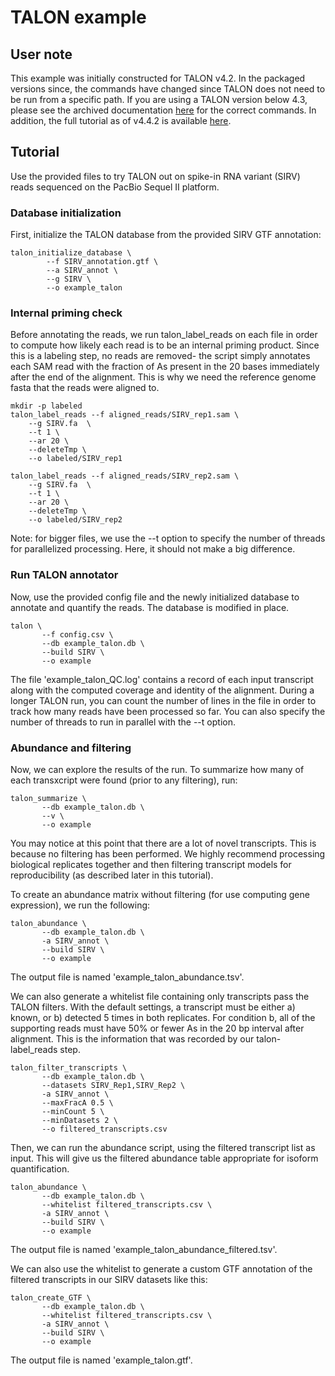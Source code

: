 # TALON example

## User note
This example was initially constructed for TALON v4.2. In the packaged versions since, the commands have changed since TALON does not need to be run from a specific path. If you are using a TALON version below 4.3, please see the archived documentation [here](https://github.com/mortazavilab/TALON/wiki/Archived-TALON-Example-Instructions-(v4.2)) for the correct commands. In addition, the full tutorial as of v4.4.2 is available [here](https://github.com/mortazavilab/TALON/wiki/Archived-TALON-Example-Instructions-(v4.4)).

## Tutorial
Use the provided files to try TALON out on spike-in RNA variant (SIRV) reads sequenced on the PacBio Sequel II platform. 

### Database initialization
First, initialize the TALON database from the provided SIRV GTF annotation:

```
talon_initialize_database \
        --f SIRV_annotation.gtf \
        --a SIRV_annot \
        --g SIRV \
        --o example_talon
```

### Internal priming check
Before annotating the reads, we run talon_label_reads on each file in order to compute how likely each read is to be an internal priming product. Since this is a labeling step, no reads are removed- the script simply annotates each SAM read with the fraction of As present in the 20 bases immediately after the end of the alignment. This is why we need the reference genome fasta that the reads were aligned to. 
```
mkdir -p labeled
talon_label_reads --f aligned_reads/SIRV_rep1.sam \
    --g SIRV.fa  \
    --t 1 \
    --ar 20 \
    --deleteTmp \
    --o labeled/SIRV_rep1

talon_label_reads --f aligned_reads/SIRV_rep2.sam \
    --g SIRV.fa  \
    --t 1 \
    --ar 20 \
    --deleteTmp \
    --o labeled/SIRV_rep2
```
Note: for bigger files, we use the --t option to specify the number of threads for parallelized processing. Here, it should not make a big difference.

### Run TALON annotator
Now, use the provided config file and the newly initialized database to annotate and quantify the reads. The database is modified in place.
```
talon \
       --f config.csv \
       --db example_talon.db \
       --build SIRV \
       --o example
```
The file 'example_talon_QC.log' contains a record of each input transcript along with the computed coverage and identity of the alignment. During a longer TALON run, you can count the number of lines in the file in order to track how many reads have been processed so far. You can also specify the number of threads to run in parallel with the --t option.

### Abundance and filtering
Now, we can explore the results of the run. To summarize how many of each transxcript were found (prior to any filtering), run:
```
talon_summarize \
       --db example_talon.db \
       --v \
       --o example
```
You may notice at this point that there are a lot of novel transcripts. This is because no filtering has been performed. We highly recommend processing biological replicates together and then filtering transcript models for reproducibility (as described later in this tutorial).

To create an abundance matrix without filtering (for use computing gene expression), we run the following:
```
talon_abundance \
       --db example_talon.db \
       -a SIRV_annot \
       --build SIRV \
       --o example
```
The output file is named 'example_talon_abundance.tsv'.

We can also generate a whitelist file containing only transcripts pass the TALON filters. With the default settings, a transcript must be either a) known, or b) detected 5 times in both replicates. For condition b, all of the supporting reads must have 50% or fewer As in the 20 bp interval after alignment. This is the information that was recorded by our talon-label_reads step.
```
talon_filter_transcripts \
       --db example_talon.db \
       --datasets SIRV_Rep1,SIRV_Rep2 \
       -a SIRV_annot \
       --maxFracA 0.5 \
       --minCount 5 \
       --minDatasets 2 \
       --o filtered_transcripts.csv
```
Then, we can run the abundance script, using the filtered transcript list as input. This will give us the filtered abundance table appropriate for isoform quantification.
```
talon_abundance \
       --db example_talon.db \
       --whitelist filtered_transcripts.csv \
       -a SIRV_annot \
       --build SIRV \
       --o example
```
The output file is named 'example_talon_abundance_filtered.tsv'.

We can also use the whitelist to generate a custom GTF annotation of the filtered transcripts in our SIRV datasets like this:
```
talon_create_GTF \
       --db example_talon.db \
       --whitelist filtered_transcripts.csv \
       -a SIRV_annot \
       --build SIRV \
       --o example
```
The output file is named 'example_talon.gtf'.
